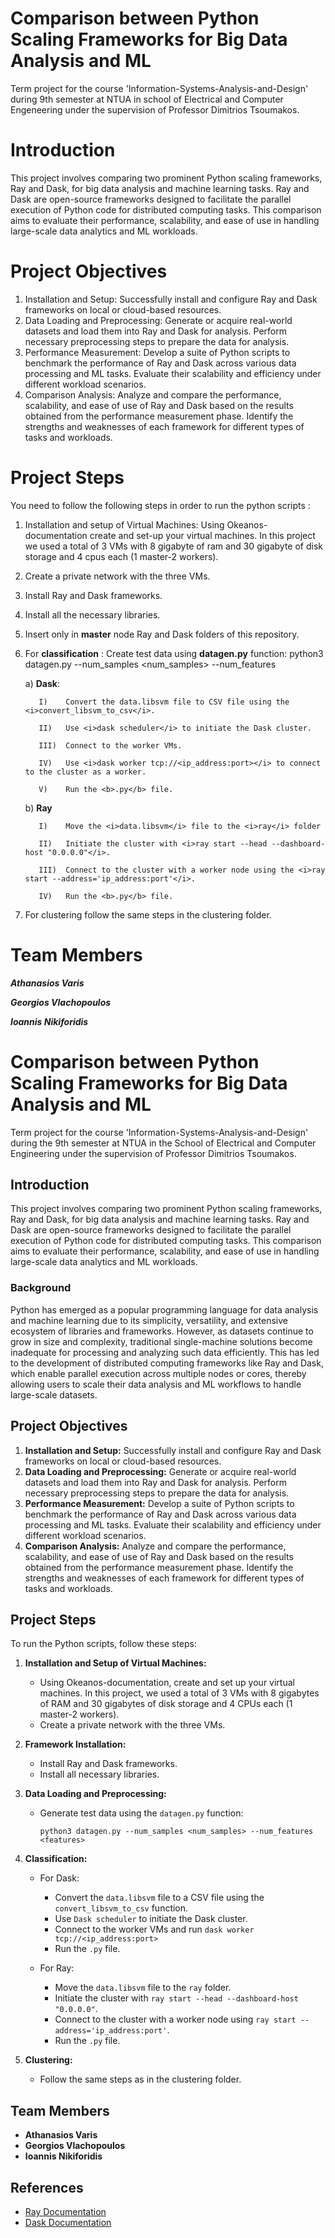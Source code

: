 # Comparison between Python Scaling Frameworks for Big Data Analysis and ML
Term project for the course 'Information-Systems-Analysis-and-Design' during 9th semester at NTUA in school of Electrical and Computer Engeneering under the supervision of Professor Dimitrios Tsoumakos.
# Introduction
This project involves comparing two prominent Python scaling frameworks, Ray and Dask, for big data analysis and machine learning tasks. Ray and Dask are open-source frameworks designed to facilitate the parallel execution of Python code for distributed computing tasks. This comparison aims to evaluate their performance, scalability, and ease of use in handling large-scale data analytics and ML workloads.

# Project Objectives
1. Installation and Setup: Successfully install and configure Ray and Dask frameworks on local or cloud-based resources.
2. Data Loading and Preprocessing: Generate or acquire real-world datasets and load them into Ray and Dask for analysis. Perform necessary preprocessing steps to prepare the data for analysis.
3. Performance Measurement: Develop a suite of Python scripts to benchmark the performance of Ray and Dask across various data processing and ML tasks. Evaluate their scalability and efficiency under different workload scenarios.
4. Comparison Analysis: Analyze and compare the performance, scalability, and ease of use of Ray and Dask based on the results obtained from the performance measurement phase. Identify the strengths and weaknesses of each framework for      different types of tasks and workloads.

# Project Steps
You need to follow the following steps in order to run the python scripts :  

1. Installation and setup of Virtual Machines: Using Okeanos-documentation create and set-up your virtual machines. In this project we used a total of 3 VMs with 8 gigabyte of ram and 30 gigabyte of disk storage and 4 cpus each (1 master-2 workers).
2. Create a private network with the three VMs.
3. Install Ray and Dask frameworks.
4. Install all the necessary libraries.
5. Insert only in <b>master</b> node Ray and Dask folders of this repository.
6. For <b> classification</b> : Create test data using <b>datagen.py</b> function: python3 datagen.py --num_samples <num_samples> --num_features <features>

    a) <b>Dask</b>:
   
          I)    Convert the data.libsvm file to CSV file using the <i>convert_libsvm_to_csv</i>.
   
          II)   Use <i>dask scheduler</i> to initiate the Dask cluster.
   
          III)  Connect to the worker VMs.
   
          IV)   Use <i>dask worker tcp://<ip_address:port></i> to connect to the cluster as a worker.
   
          V)    Run the <b>.py</b> file.
   
   b) <b>Ray</b>
   
          I)    Move the <i>data.libsvm</i> file to the <i>ray</i> folder
   
          II)   Initiate the cluster with <i>ray start --head --dashboard-host "0.0.0.0"</i>.
   
          III)  Connect to the cluster with a worker node using the <i>ray start --address='ip_address:port'</i>.
   
          IV)   Run the <b>.py</b> file.
   
8. For clustering follow the same steps in the clustering folder.


# Team Members

<b><i>Athanasios Varis

Georgios Vlachopoulos

Ioannis Nikiforidis</i></b>



# Comparison between Python Scaling Frameworks for Big Data Analysis and ML

Term project for the course 'Information-Systems-Analysis-and-Design' during the 9th semester at NTUA in the School of Electrical and Computer Engineering under the supervision of Professor Dimitrios Tsoumakos.

## Introduction

This project involves comparing two prominent Python scaling frameworks, Ray and Dask, for big data analysis and machine learning tasks. Ray and Dask are open-source frameworks designed to facilitate the parallel execution of Python code for distributed computing tasks. This comparison aims to evaluate their performance, scalability, and ease of use in handling large-scale data analytics and ML workloads.

### Background
Python has emerged as a popular programming language for data analysis and machine learning due to its simplicity, versatility, and extensive ecosystem of libraries and frameworks. However, as datasets continue to grow in size and complexity, traditional single-machine solutions become inadequate for processing and analyzing such data efficiently. This has led to the development of distributed computing frameworks like Ray and Dask, which enable parallel execution across multiple nodes or cores, thereby allowing users to scale their data analysis and ML workflows to handle large-scale datasets.

## Project Objectives

1. **Installation and Setup:** Successfully install and configure Ray and Dask frameworks on local or cloud-based resources.
2. **Data Loading and Preprocessing:** Generate or acquire real-world datasets and load them into Ray and Dask for analysis. Perform necessary preprocessing steps to prepare the data for analysis.
3. **Performance Measurement:** Develop a suite of Python scripts to benchmark the performance of Ray and Dask across various data processing and ML tasks. Evaluate their scalability and efficiency under different workload scenarios.
4. **Comparison Analysis:** Analyze and compare the performance, scalability, and ease of use of Ray and Dask based on the results obtained from the performance measurement phase. Identify the strengths and weaknesses of each framework for different types of tasks and workloads.

## Project Steps

To run the Python scripts, follow these steps:

1. **Installation and Setup of Virtual Machines:**
   - Using Okeanos-documentation, create and set up your virtual machines. In this project, we used a total of 3 VMs with 8 gigabytes of RAM and 30 gigabytes of disk storage and 4 CPUs each (1 master-2 workers).
   - Create a private network with the three VMs.

2. **Framework Installation:**
   - Install Ray and Dask frameworks.
   - Install all necessary libraries.

3. **Data Loading and Preprocessing:**
   - Generate test data using the `datagen.py` function:
     ```
     python3 datagen.py --num_samples <num_samples> --num_features <features>
     ```

4. **Classification:**
   - For Dask:
     - Convert the `data.libsvm` file to a CSV file using the `convert_libsvm_to_csv` function.
     - Use `Dask scheduler` to initiate the Dask cluster.
     - Connect to the worker VMs and run `dask worker tcp://<ip_address:port>`
     - Run the `.py` file.

   - For Ray:
     - Move the `data.libsvm` file to the `ray` folder.
     - Initiate the cluster with `ray start --head --dashboard-host "0.0.0.0"`.
     - Connect to the cluster with a worker node using `ray start --address='ip_address:port'`.
     - Run the `.py` file.

5. **Clustering:**
   - Follow the same steps as in the clustering folder.

## Team Members

- **Athanasios Varis**
- **Georgios Vlachopoulos**
- **Ioannis Nikiforidis**

## References

- [Ray Documentation](https://docs.ray.io/)
- [Dask Documentation](https://docs.dask.org/)
